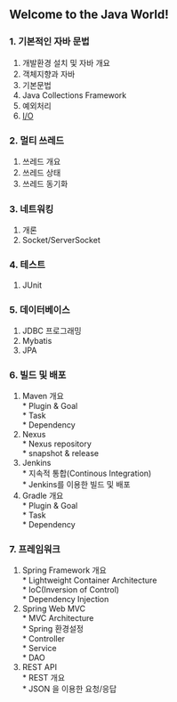 ## Welcome to the Java World!

### 1. 기본적인 자바 문법
  1. 개발환경 설치 및 자바 개요 
  1. 객체지향과 자바 
  1. 기본문법
  1. Java Collections Framework
  1. 예외처리
  1. [I/O](IO)  

### 2. 멀티 쓰레드
  1. 쓰레드 개요
  1. 쓰레드 상태
  1. 쓰레드 동기화

### 3. 네트워킹
  1. 개론
  1. Socket/ServerSocket

### 4. 테스트
  1. JUnit

### 5. 데이터베이스
  1. JDBC 프로그래밍
  1. Mybatis
  1. JPA

### 6. 빌드 및 배포
  1. Maven 개요  
    * Plugin & Goal  
    * Task  
    * Dependency  
  2. Nexus  
    * Nexus repository   
    * snapshot & release  
  3. Jenkins  
    * 지속적 통합(Continous Integration)  
    * Jenkins를 이용한 빌드 및 배포  
  4. Gradle 개요  
    * Plugin & Goal  
    * Task  
    * Dependency  

### 7. 프레임워크
  1. Spring Framework 개요  
    * Lightweight Container Architecture  
    * IoC(Inversion of Control)  
    * Dependency Injection  
  2. Spring Web MVC  
    * MVC Architecture  
    * Spring 환경설정  
    * Controller  
    * Service  
    * DAO  
  3. REST API  
    * REST 개요  
    * JSON 을 이용한 요청/응답  
